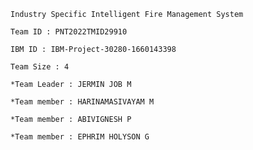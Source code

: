 	Industry Specific Intelligent Fire Management System
	
	Team ID : PNT2022TMID29910
	
	IBM ID : IBM-Project-30280-1660143398
	
	Team Size : 4
	
	*Team Leader : JERMIN JOB M
	
	*Team member : HARINAMASIVAYAM M
	
	*Team member : ABIVIGNESH P
	
	*Team member : EPHRIM HOLYSON G
